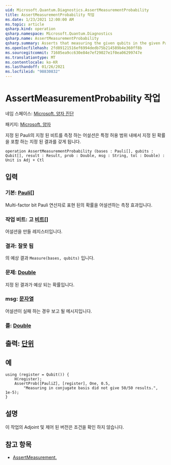 ```yaml
---
uid: Microsoft.Quantum.Diagnostics.AssertMeasurementProbability
title: AssertMeasurementProbability 작업
ms.date: 1/23/2021 12:00:00 AM
ms.topic: article
qsharp.kind: operation
qsharp.namespace: Microsoft.Quantum.Diagnostics
qsharp.name: AssertMeasurementProbability
qsharp.summary: Asserts that measuring the given qubits in the given Pauli basis will have the given result with the given probability, within some tolerance.
ms.openlocfilehash: 2fd89121516ef6994dedb75b214589b4e360ff8b
ms.sourcegitcommit: 71605ea9cc630e84e7ef29027e1f0ea06299747e
ms.translationtype: MT
ms.contentlocale: ko-KR
ms.lasthandoff: 01/26/2021
ms.locfileid: "98830832"
---
```

# <a name="assertmeasurementprobability-operation"></a>AssertMeasurementProbability 작업

네임 스페이스: [Microsoft. 양자 진단](xref:Microsoft.Quantum.Diagnostics)

패키지: [Microsoft. 양자](https://nuget.org/packages/Microsoft.Quantum.QSharp.Core)


지정 된 Pauli의 지정 된 비트를 측정 하는 어설션은 특정 허용 범위 내에서 지정 된 확률을 포함 하는 지정 된 결과를 갖게 됩니다.

```qsharp
operation AssertMeasurementProbability (bases : Pauli[], qubits : Qubit[], result : Result, prob : Double, msg : String, tol : Double) : Unit is Adj + Ctl
```


## <a name="input"></a>입력

### <a name="bases--pauli"></a>기본: [Pauli](xref:microsoft.quantum.lang-ref.pauli)[]

Multi-factor bit Pauli 연산자로 표현 된의 확률을 어설션하는 측정 효과입니다.


### <a name="qubits--qubit"></a>작업 비트: 고 [비트](xref:microsoft.quantum.lang-ref.qubit)[]

어설션을 만들 레지스터입니다.


### <a name="result--__invalidresult__"></a>결과: __잘못 <Result> 됨__

의 예상 결과 `Measure(bases, qubits)` 입니다.


### <a name="prob--double"></a>문제: [Double](xref:microsoft.quantum.lang-ref.double)

지정 된 결과가 예상 되는 확률입니다.


### <a name="msg--string"></a>msg: [문자열](xref:microsoft.quantum.lang-ref.string)

어설션이 실패 하는 경우 보고 될 메시지입니다.


### <a name="tol--double"></a>를: [Double](xref:microsoft.quantum.lang-ref.double)





## <a name="output--unit"></a>출력: [단위](xref:microsoft.quantum.lang-ref.unit)



## <a name="example"></a>예

```qsharp
using (register = Qubit()) {
    H(register);
    AssertProb([PauliZ], [register], One, 0.5,
        "Measuring in conjugate basis did not give 50/50 results.", 1e-5);
}
```

## <a name="remarks"></a>설명

이 작업의 Adjoint 및 제어 된 버전은 조건을 확인 하지 않습니다.

## <a name="see-also"></a>참고 항목

- [AssertMeasurement.](xref:Microsoft.Quantum.Diagnostics.AssertMeasurement)